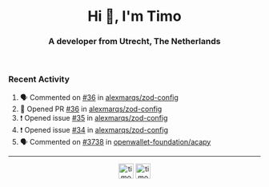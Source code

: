 <h1 align="center">Hi 👋, I'm Timo</h1>
<h3 align="center">A developer from Utrecht, The Netherlands</h3>
<br/>
<!-- https://github.com/rahuldkjain/github-profile-readme-generator --!>

<!--  <p align="left"><img src="https://github-readme-stats.vercel.app/api?username=timoglastra&show_icons=true&count_private=true&" alt="timoglastra" /></p> --!>

<!--
Github language stats
<p align="left"><img src="https://github-readme-stats.vercel.app/api/top-langs/?username=timoglastra&layout=compact" alt="timoglastra" /><p>
-->

<!-- Codestats language stats -->
<!-- <p align="left"><img src="https://codestats-readme.vercel.app/api/top-langs/?username=timoglastra&layout=compact&language_count=12" alt="timoglastra" /><p>    --!>
  
<h3>Recent Activity</h3>

<!--START_SECTION:activity-->
1. 🗣 Commented on [#36](https://github.com/alexmarqs/zod-config/pull/36#issuecomment-3015218578) in [alexmarqs/zod-config](https://github.com/alexmarqs/zod-config)
2. 💪 Opened PR [#36](https://github.com/alexmarqs/zod-config/pull/36) in [alexmarqs/zod-config](https://github.com/alexmarqs/zod-config)
3. ❗ Opened issue [#35](https://github.com/alexmarqs/zod-config/issues/35) in [alexmarqs/zod-config](https://github.com/alexmarqs/zod-config)
4. ❗ Opened issue [#34](https://github.com/alexmarqs/zod-config/issues/34) in [alexmarqs/zod-config](https://github.com/alexmarqs/zod-config)
5. 🗣 Commented on [#3738](https://github.com/openwallet-foundation/acapy/issues/3738#issuecomment-3005440719) in [openwallet-foundation/acapy](https://github.com/openwallet-foundation/acapy)
<!--END_SECTION:activity-->

---

<p align="center">
<a href="https://twitter.com/timoglastra" target="blank"><img align="center" src="https://cdn.jsdelivr.net/npm/simple-icons@3.0.1/icons/twitter.svg" alt="timoglastra" height="30" width="30" /></a>
<a href="https://linkedin.com/in/timoglastra" target="blank"><img align="center" src="https://cdn.jsdelivr.net/npm/simple-icons@3.0.1/icons/linkedin.svg" alt="timoglastra" height="30" width="30" /></a>
</p>



